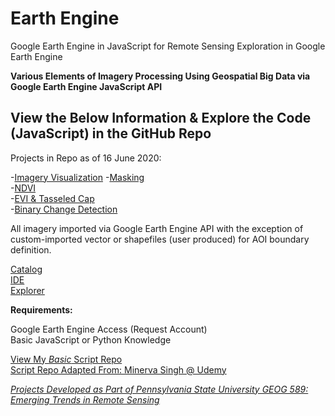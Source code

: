 # Earth Engine
Google Earth Engine in JavaScript for Remote Sensing
Exploration in Google Earth Engine

**Various Elements of Imagery Processing Using Geospatial Big Data via Google Earth Engine JavaScript API**  


## View the Below Information & Explore the Code (JavaScript) in the GitHub Repo   

Projects in Repo as of 16 June 2020:  
  
-[Imagery Visualization](https://github.com/nikkiautery/EarthEngine/blob/master/Generic_Visualization.js)
-[Masking](https://github.com/nikkiautery/EarthEngine/blob/master/Masking.js)  
-[NDVI](https://github.com/nikkiautery/EarthEngine/blob/master/NDVI.js)  
-[EVI & Tasseled Cap](https://github.com/nikkiautery/EarthEngine/blob/master/EVI_and_TasseledCap.js)  
-[Binary Change Detection](https://github.com/nikkiautery/EarthEngine/blob/master/BinaryChangeDetection.js)  


All imagery imported via Google Earth Engine API with the exception of custom-imported vector or shapefiles (user produced) for AOI 
boundary definition.

[Catalog](https://developers.google.com/earth-engine/datasets)    
[IDE](https://code.earthengine.google.com/)    
[Explorer](https://explorer.earthengine.google.com/)  

**Requirements:**  

Google Earth Engine Access (Request Account)  
Basic JavaScript or Python Knowledge

[View My *Basic* Script Repo](https://code.earthengine.google.com/?accept_repo=users/rna41/ScriptSnippets)  
[Script Repo Adapted From: Minerva Singh @ Udemy](https://www.udemy.com/share/101Z4GA0oTdF9VQn4=/)  

[*Projects Developed as Part of Pennsylvania State University GEOG 589: Emerging Trends in Remote Sensing*](https://www.e-education.psu.edu/geog589/node/508)
